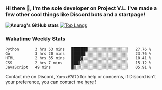 ### Hi there 👋, I'm the sole developer on Project V.L. I've made a few other cool things like Discord bots and a startpage!
**![Anurag's GitHub stats](https://github-readme-stats.vercel.app/api?username=5late&count_private=true&show_icons=true&theme=tokyonight)**
[![Top Langs](https://github-readme-stats.vercel.app/api/top-langs/?username=5late&theme=ayu-mirage)](https://github.com/anuraghazra/github-readme-stats)

### Wakatime Weekly Stats

<!--START_SECTION:waka-->
```text
Python       3 hrs 53 mins   ███████░░░░░░░░░░░░░░░░░░   27.76 % 
Go           3 hrs 20 mins   ██████░░░░░░░░░░░░░░░░░░░   23.76 % 
HTML         2 hrs 35 mins   ████▓░░░░░░░░░░░░░░░░░░░░   18.41 % 
CSS          2 hrs 7 mins    ███▓░░░░░░░░░░░░░░░░░░░░░   15.12 % 
JavaScript   49 mins         █▒░░░░░░░░░░░░░░░░░░░░░░░   05.91 % 
```
<!--END_SECTION:waka-->

Contact me on Discord, ``Xurxx#7879`` for help or concerns, if Discord isn't your preference, you can contact me [here](https://github.com/5late/5late/issues) !
